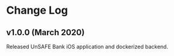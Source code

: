 # Change Log 

## v1.0.0 (March 2020)

Released UnSAFE Bank iOS application and dockerized backend.
